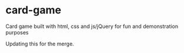 # card-game
Card game built with html, css and js/jQuery for fun and demonstration purposes

Updating this for the merge.
